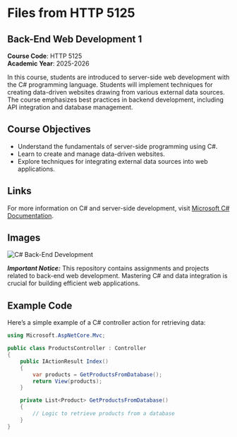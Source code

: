 # Files from HTTP 5125

## Back-End Web Development 1

**Course Code**: HTTP 5125  
**Academic Year**: 2025-2026

In this course, students are introduced to server-side web development with the C# programming language. Students will implement techniques for creating data-driven websites drawing from various external data sources. The course emphasizes best practices in backend development, including API integration and database management.

## Course Objectives
- Understand the fundamentals of server-side programming using C#.
- Learn to create and manage data-driven websites.
- Explore techniques for integrating external data sources into web applications.

## Links

For more information on C# and server-side development, visit [Microsoft C# Documentation](https://docs.microsoft.com/en-us/dotnet/csharp/).

## Images

![C# Back-End Development](./csharp_backend_development.jpg)

***Important Notice:*** This repository contains assignments and projects related to back-end web development. Mastering C# and data integration is crucial for building efficient web applications.

## Example Code

Here’s a simple example of a C# controller action for retrieving data:

```csharp
using Microsoft.AspNetCore.Mvc;

public class ProductsController : Controller
{
    public IActionResult Index()
    {
        var products = GetProductsFromDatabase();
        return View(products);
    }

    private List<Product> GetProductsFromDatabase()
    {
        // Logic to retrieve products from a database
    }
}
